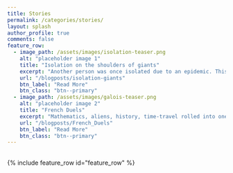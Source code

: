 ```yaml
---
title: Stories
permalink: /categories/stories/
layout: splash
author_profile: true
comments: false
feature_row:
  - image_path: /assets/images/isolation-teaser.png
    alt: "placeholder image 1"
    title: "Isolation on the shoulders of giants"
    excerpt: "Another person was once isolated due to an epidemic. This is a day in his life."
    url: "/blogposts/isolation-giants"
    btn_label: "Read More"
    btn_class: "btn--primary"
  - image_path: /assets/images/galois-teaser.png
    alt: "placeholder image 2"
    title: "French Duels"
    excerpt: "Mathematics, aliens, history, time-travel rolled into one story based on true events."
    url: "/blogposts/French_Duels"
    btn_label: "Read More"
    btn_class: "btn--primary"
---
```

<br>
{% include feature_row id="feature_row" %}